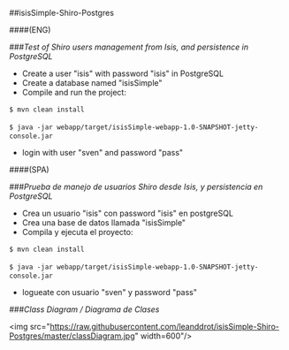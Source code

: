 
##isisSimple-Shiro-Postgres

####(ENG)

###_Test of Shiro users management from Isis, and persistence in PostgreSQL_

* Create a user "isis" with password "isis" in PostgreSQL
* Create a database named "isisSimple"
* Compile and run the project:
```
$ mvn clean install

$ java -jar webapp/target/isisSimple-webapp-1.0-SNAPSHOT-jetty-console.jar
```
* login with user "sven" and password "pass"


####(SPA)

###_Prueba de manejo de usuarios Shiro desde Isis, y persistencia en PostgreSQL_

* Crea un usuario "isis" con password "isis" en postgreSQL
* Crea una base de datos llamada "isisSimple"
* Compila y ejecuta el proyecto:
```
$ mvn clean install

$ java -jar webapp/target/isisSimple-webapp-1.0-SNAPSHOT-jetty-console.jar
```
* logueate con usuario "sven" y password "pass"


###_Class Diagram / Diagrama de Clases_

<img src="https://raw.githubusercontent.com/leanddrot/isisSimple-Shiro-Postgres/master/classDiagram.jpg" width=600"/>

